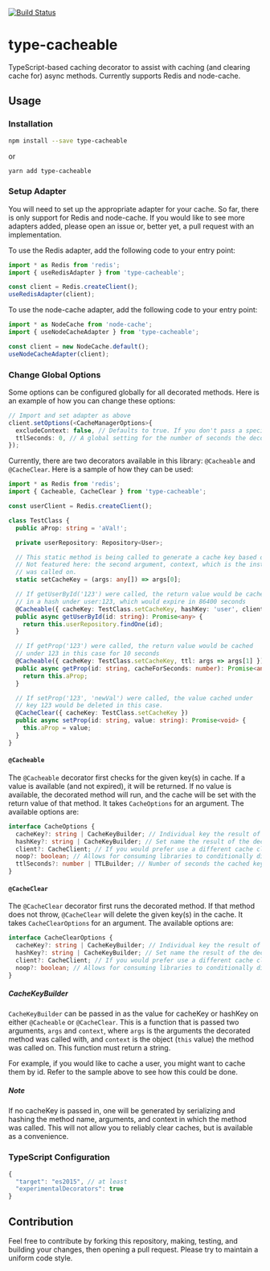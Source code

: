[![Build Status](https://travis-ci.org/joshuaslate/type-cacheable.svg?branch=master)](https://travis-ci.org/joshuaslate/type-cacheable)

# type-cacheable

TypeScript-based caching decorator to assist with caching (and clearing cache for) async methods. Currently supports Redis and node-cache.

## Usage

### Installation

```bash
npm install --save type-cacheable
```

or

```bash
yarn add type-cacheable
```

### Setup Adapter

You will need to set up the appropriate adapter for your cache. So far, there is only support for Redis and node-cache. If you would like to see more adapters added, please open an issue or, better yet, a pull request with an implementation.

To use the Redis adapter, add the following code to your entry point:

```ts
import * as Redis from 'redis';
import { useRedisAdapter } from 'type-cacheable';

const client = Redis.createClient();
useRedisAdapter(client);
```

To use the node-cache adapter, add the following code to your entry point:

```ts
import * as NodeCache from 'node-cache';
import { useNodeCacheAdapter } from 'type-cacheable';

const client = new NodeCache.default();
useNodeCacheAdapter(client);
```

### Change Global Options

Some options can be configured globally for all decorated methods. Here is an example of how you can change these options:

```ts
// Import and set adapter as above
client.setOptions(<CacheManagerOptions>{
  excludeContext: false, // Defaults to true. If you don't pass a specific hashKey into the decorators, one will be generated by serializing the arguments passed in and optionally the context of the instance the method is being called on.
  ttlSeconds: 0, // A global setting for the number of seconds the decorated method's results will be cached for.
});
```

Currently, there are two decorators available in this library: `@Cacheable` and `@CacheClear`. Here is a sample of how they can be used:

```ts
import * as Redis from 'redis';
import { Cacheable, CacheClear } from 'type-cacheable';

const userClient = Redis.createClient();

class TestClass {
  public aProp: string = 'aVal!';

  private userRepository: Repository<User>;

  // This static method is being called to generate a cache key based on the given arguments.
  // Not featured here: the second argument, context, which is the instance the method
  // was called on.
  static setCacheKey = (args: any[]) => args[0];

  // If getUserById('123') were called, the return value would be cached
  // in a hash under user:123, which would expire in 86400 seconds
  @Cacheable({ cacheKey: TestClass.setCacheKey, hashKey: 'user', client: userClient, ttl: 86400 })
  public async getUserById(id: string): Promise<any> {
    return this.userRepository.findOne(id);
  }

  // If getProp('123') were called, the return value would be cached
  // under 123 in this case for 10 seconds
  @Cacheable({ cacheKey: TestClass.setCacheKey, ttl: args => args[1] })
  public async getProp(id: string, cacheForSeconds: number): Promise<any> {
    return this.aProp;
  }

  // If setProp('123', 'newVal') were called, the value cached under
  // key 123 would be deleted in this case.
  @CacheClear({ cacheKey: TestClass.setCacheKey })
  public async setProp(id: string, value: string): Promise<void> {
    this.aProp = value;
  }
}
```

#### `@Cacheable`

The `@Cacheable` decorator first checks for the given key(s) in cache. If a value is available (and not expired), it will be returned. If no value is available, the decorated method will run, and the cache will be set with the return value of that method. It takes `CacheOptions` for an argument. The available options are:

```ts
interface CacheOptions {
  cacheKey?: string | CacheKeyBuilder; // Individual key the result of the decorated method should be stored on
  hashKey?: string | CacheKeyBuilder; // Set name the result of the decorated method should be stored on (for hashes)
  client?: CacheClient; // If you would prefer use a different cache client than passed into the adapter, set that here
  noop?: boolean; // Allows for consuming libraries to conditionally disable caching. Set this to true to disable caching for some reason.
  ttlSeconds?: number | TTLBuilder; // Number of seconds the cached key should live for
}
```

#### `@CacheClear`

The `@CacheClear` decorator first runs the decorated method. If that method does not throw, `@CacheClear` will delete the given key(s) in the cache. It takes `CacheClearOptions` for an argument. The available options are:

```ts
interface CacheClearOptions {
  cacheKey?: string | CacheKeyBuilder; // Individual key the result of the decorated method should be stored on
  hashKey?: string | CacheKeyBuilder; // Set name the result of the decorated method should be stored on (for hashes)
  client?: CacheClient; // If you would prefer use a different cache client than passed into the adapter, set that here
  noop?: boolean; // Allows for consuming libraries to conditionally disable caching. Set this to true to disable caching for some reason.
}
```

##### CacheKeyBuilder

`CacheKeyBuilder` can be passed in as the value for cacheKey or hashKey on either `@Cacheable` or `@CacheClear`. This is a function that is passed two arguments, `args` and `context`, where `args` is the arguments the decorated method was called with, and `context` is the object (`this` value) the method was called on. This function must return a string.

For example, if you would like to cache a user, you might want to cache them by id. Refer to the sample above to see how this could be done.

##### Note

If no cacheKey is passed in, one will be generated by serializing and hashing the method name, arguments, and context in which the method was called. This will not allow you to reliably clear caches, but is available as a convenience.

### TypeScript Configuration

```ts
{
  "target": "es2015", // at least
  "experimentalDecorators": true
}
```

## Contribution

Feel free to contribute by forking this repository, making, testing, and building your changes, then opening a pull request. Please try to maintain a uniform code style.
